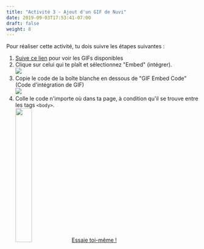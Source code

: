 ```yaml
---
title: "Activité 3 - Ajout d'un GIF de Nuvi"
date: 2019-09-03T17:53:41-07:00
draft: false
weight: 8
---
```


Pour réaliser cette activité, tu dois suivre les étapes suivantes :

1. <a href="https://giphy.com/nuevofoundation" target="_blank">Suive ce lien</a> pour voir les GIFs disponibles
2. Clique sur celui qui te plaît et sélectionnez "Embed" (intégrer). <br>
    <img src="../media/nuevo-.png"/>
3. Copie le code de la boîte blanche en dessous de "GIF Embed Code" (Code d'intégration de GIF)<br>
    <img src="../media/giphy-embed-instruction.PNG" />
4. Colle le code n'importe où dans ta page, à condition qu'il se trouve entre les tags <code>&lt;body&gt;</code>.<br> 
    <img src="../media/paste-code-here.png" width="30%" />
<a class="my-2 mx-4 btn btn-info" href="https://codepen.io/Sunny-Dee/pen/moqzmP" target="_blank">Essaie toi-même !</a>


